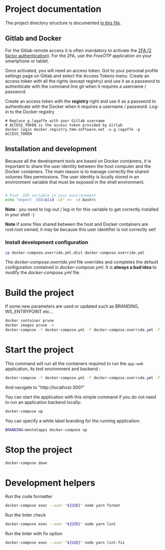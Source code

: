 # Project documentation

The project directory structure is documented [in this file](structure.md).

## Gitlab and Docker
For the Gitlab remote access it is often mandatory to activate the [2FA (2 factor authentication)](https://docs.gitlab.com/ee/user/profile/account/two_factor_authentication.html). For the 2FA, use the *FreeOTP* application on your smartphone or tablet.
 
Once activated, you will need an access token. Got to your personal profile settings page on Gitlab and select the Access Tokens menu. Create an access token with all the rights (except registry) and use it as a password to authenticate with the command line git when it requires a username / password.

Create an access token with the **registry** right and use it as a password to authenticate with the Docker when it requires a username / password. Log-in to the Docker registry

```shell script
# Replace g.lagaffe with your Gitlab username
# ACCESS_TOKEN is the access token provided by Gitlab
docker login docker.registry.tmm-software.net -u g.lagaffe -p ACCESS_TOKEN
```


## Installation and development

Because all the development tools are based on Docker containers, it is important to share the user identity between the host computer and the Docker containers. The main reason is to manage correctly the shared volumes files permissions. The user identity is locally stored in an environment variable that must be exposed in the shell environment.

```sh

# Push _UID variable in your environement
echo "export _UID=$(id -u)" >>  ~/.bashrc
```
**Note** : you need to log-out / log-in for this variable to get correctly installed in your shell -)

**Note** if some files shared between the host and Docker containers are root:root owned, it may be because this user identifier is not correctly set!

### Install development configuration

```sh
cp docker-compose.override.yml.dist docker-compose.override.yml
```

The _docker-compose.override.yml_ file overrides and completes the default configuration contained in _docker-compose.yml_. It is **always a bad idea** to modify the *docker-compose.yml* file.

# Build the project 

If some new parameters are used or updated such as BRANDING, WS_ENTRYPOINT etc...

```sh
docker container prune
docker images prune -a
docker-compose -f docker-compose.yml -f docker-compose.override.yml -f docker-compose.test.yml build
```

# Start the project

This command will run all the containers required to run the `app-web` application, its test environment and backend : 
 
```sh
docker-compose -f docker-compose.yml -f docker-compose.override.yml -f docker-compose.test.yml up
```
And navigate to "http://localhost:3001"

You can start the application with this simple command if you do not need to run an application backend locally: 
 
```sh
docker-compose up
```

You can specify a white label branding for the running application:

```sh
BRANDING=mentalapps docker-compose up
```

# Stop the project

```sh
docker-compose down
```

# Development helpers

Run the code formatter

```sh
docker-compose exec --user "${UID}" node yarn format
```

Run the linter check

```sh
docker-compose exec --user "${UID}" node yarn lint
```

Run the linter with fix option

```sh
docker-compose exec --user "${UID}" node yarn lint-fix
```

